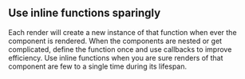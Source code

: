 ## Use inline functions sparingly
Each render will create a new instance of that function when ever the component is rendered. When the components are nested or get complicated, define the function once and use callbacks to improve efficiency. Use inline functions when you are sure renders of that component are few to a single time during its lifespan.
